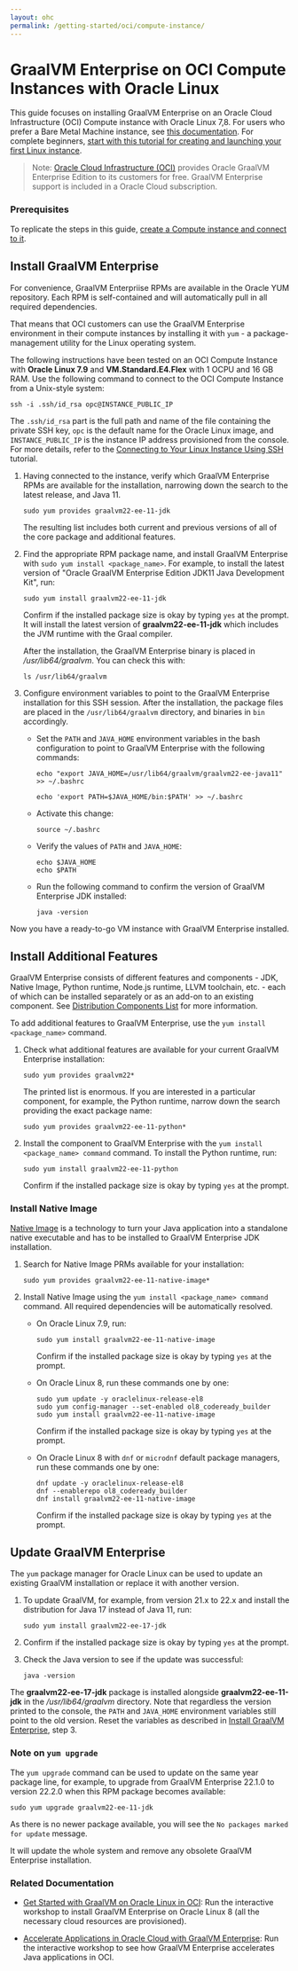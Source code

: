 ```yaml
---
layout: ohc
permalink: /getting-started/oci/compute-instance/
---
```


# GraalVM Enterprise on OCI Compute Instances with Oracle Linux

This guide focuses on installing GraalVM Enterprise on an Oracle Cloud Infrastructure (OCI) Compute instance with Oracle Linux 7,8.
For users who prefer a Bare Metal Machine instance, see [this documentation](https://cloud.oracle.com/iaas/whitepapers/deploying_custom_os_images.pdf).
For complete beginners, [start with this tutorial for creating and launching your first Linux instance](https://docs.cloud.oracle.com/iaas/Content/GSG/Reference/overviewworkflow.htm?tocpath=Getting%20Started%7CTutorial%20-%20Launching%20Your%20First%20Linux%20Instance%7C_____0).

> Note: [Oracle Cloud Infrastructure (OCI)](https://www.oracle.com/cloud) provides Oracle GraalVM Enterprise Edition to its customers for free.
GraalVM Enterprise support is included in a Oracle Cloud subscription.

### Prerequisites

To replicate the steps in this guide, [create a Compute instance and connect to it](https://docs.cloud.oracle.com/iaas/Content/GSG/Reference/overviewworkflow.htm?tocpath=Getting%20Started%7CTutorial%20-%20Launching%20Your%20First%20Linux%20Instance%7C_____0).

## Install GraalVM Enterprise

For convenience, GraalVM Enterpriise RPMs are available in the Oracle YUM repository. 
Each RPM is self-contained and will automatically pull in all required dependencies.

That means that OCI customers can use the GraalVM Enterprise environment in their compute instances by installing it with `yum` - a package-management utility for the Linux operating system.

The following instructions have been tested on an OCI Compute Instance with **Oracle Linux 7.9** and **VM.Standard.E4.Flex** with 1 OCPU and 16 GB RAM.
Use the following command to connect to the OCI Compute Instance from a Unix-style system:

   ```shell
   ssh -i .ssh/id_rsa opc@INSTANCE_PUBLIC_IP
   ```

The `.ssh/id_rsa` part is the full path and name of the file containing the private SSH key, `opc` is the default name for the Oracle Linux image, and `INSTANCE_PUBLIC_IP` is the instance IP address provisioned from the console.
For more details, refer to the [Connecting to Your Linux Instance Using SSH](https://docs.cloud.oracle.com/iaas/Content/GSG/Tasks/testingconnection.htm) tutorial.

1. Having connected to the instance, verify which GraalVM Enterprise RPMs are available for the installation, narrowing down the search to the latest release, and Java 11.

   ```shell
   sudo yum provides graalvm22-ee-11-jdk
   ```
   The resulting list includes both current and previous versions of all of the core package and additional features.

2. Find the appropriate RPM package name, and install GraalVM Enterprise with `sudo yum install <package_name>`.
For example, to install the latest version of "Oracle GraalVM Enterprise Edition JDK11 Java Development Kit", run:

   ```shell
   sudo yum install graalvm22-ee-11-jdk
   ```
   Confirm if the installed package size is okay by typing `yes` at the prompt. 
   It will install the latest version of **graalvm22-ee-11-jdk** which includes the JVM runtime with the Graal compiler.

   After the installation, the GraalVM Enterprise binary is placed in _/usr/lib64/graalvm_. You can check this with:

   ```shell
   ls /usr/lib64/graalvm
   ```

3. Configure environment variables to point to the GraalVM Enterprise installation for this SSH session. After the installation, the package files are placed in the `/usr/lib64/graalvm` directory, and binaries in `bin` accordingly.

   - Set the `PATH` and `JAVA_HOME` environment variables in the bash configuration to point to GraalVM Enterprise with the following commands:

      ```shell
      echo "export JAVA_HOME=/usr/lib64/graalvm/graalvm22-ee-java11" >> ~/.bashrc
      ```
      
      ```shell
      echo 'export PATH=$JAVA_HOME/bin:$PATH' >> ~/.bashrc
      ```
   - Activate this change:

      ```shell
      source ~/.bashrc
      ```

   - Verify the values of `PATH` and `JAVA_HOME`:

      ```shell
      echo $JAVA_HOME
      echo $PATH
      ```
   - Run the following command to confirm the version of GraalVM Enterprise JDK installed:

      ```shell
      java -version
      ```

Now you have a ready-to-go VM instance with GraalVM Enterprise installed.

## Install Additional Features

GraalVM Enterprise consists of different features and components - JDK, Native Image, Python runtime, Node.js runtime, LLVM toolchain, etc. - each of which can be installed separately or as an add-on to an existing component. 
See [Distribution Components List](https://docs.oracle.com/en/graalvm/enterprise/22/docs/overview/architecture/#distribution-components-list) for more information.

To add additional features to GraalVM Enterprise, use the `yum install <package_name>` command. 

1. Check what additional features are available for your current GraalVM Enterprise installation:

   ```shell
   sudo yum provides graalvm22*
   ```
   The printed list is enormous. If you are interested in a particular component, for example, the Python runtime, narrow down the search providing the exact package name:

   ```shell
   sudo yum provides graalvm22-ee-11-python*
   ```

2. Install the component to GraalVM Enterprise with the `yum install <package_name> command` command. To install the Python runtime, run:

   ```shell
   sudo yum install graalvm22-ee-11-python
   ```
   Confirm if the installed package size is okay by typing `yes` at the prompt.

### Install Native Image

[Native Image](../../../reference-manual/native-image/README.md) is a technology to turn your Java application into a standalone native executable and has to be installed to GraalVM Enterprise JDK installation.

1. Search for Native Image PRMs available for your installation: 

   ```shell
   sudo yum provides graalvm22-ee-11-native-image*
   ```
2. Install Native Image using the `yum install <package_name> command` command. All required dependencies will be automatically resolved.

   - On Oracle Linux 7.9, run:
      ```shell
      sudo yum install graalvm22-ee-11-native-image
      ```
      Confirm if the installed package size is okay by typing `yes` at the prompt.

   - On Oracle Linux 8, run these commands one by one:
      ```shell
      sudo yum update -y oraclelinux-release-el8
      sudo yum config-manager --set-enabled ol8_codeready_builder
      sudo yum install graalvm22-ee-11-native-image
      ```
      Confirm if the installed package size is okay by typing `yes` at the prompt.
      
   - On Oracle Linux 8 with `dnf` or `microdnf` default package managers, run these commands one by one:
      ```shell
      dnf update -y oraclelinux-release-el8
      dnf --enablerepo ol8_codeready_builder
      dnf install graalvm22-ee-11-native-image
      ```
      Confirm if the installed package size is okay by typing `yes` at the prompt.

## Update GraalVM Enterprise

The `yum` package manager for Oracle Linux can be used to update an existing GraalVM installation or replace it with another version. 

1. To update GraalVM, for example, from version 21.x to 22.x and install the distribution for Java 17 instead of Java 11, run:

   ```shell
   sudo yum install graalvm22-ee-17-jdk
   ```

2. Confirm if the installed package size is okay by typing `yes` at the prompt.
3. Check the Java version to see if the update was successful:

   ```shell
   java -version
   ```

The **graalvm22-ee-17-jdk** package is installed alongside **graalvm22-ee-11-jdk** in the _/usr/lib64/graalvm_ directory. Note that regardless the version printed to the console, the `PATH` and `JAVA_HOME` environment variables still point to the old version. Reset the variables as described in [Install GraalVM Enterprise](#install-graalvm-enterprise), step 3.

### Note on `yum upgrade`

The `yum upgrade` command can be used to update on the same year package line, for example, to upgrade from GraalVM Enterprise 22.1.0 to version 22.2.0 when this RPM package becomes available:

   ```shell
   sudo yum upgrade graalvm22-ee-11-jdk
   ```
   As there is no newer package available, you will see the `No packages marked for update` message.

It will update the whole system and remove any obsolete GraalVM Enterprise installation.

### Related Documentation

- [Get Started with GraalVM on Oracle Linux in OCI](https://luna.oracle.com/lab/3b0dcf97-22d0-489b-a049-5d269199fa00): Run the interactive workshop to install GraalVM Enterprise on Oracle Linux 8 (all the necessary cloud resources are provisioned).

- [Accelerate Applications in Oracle Cloud with GraalVM Enterprise](https://luna.oracle.com/lab/d502417b-df66-45be-9fed-a3ac8e3f09b1): Run the interactive workshop to see how GraalVM Enterprise accelerates Java applications in OCI.
